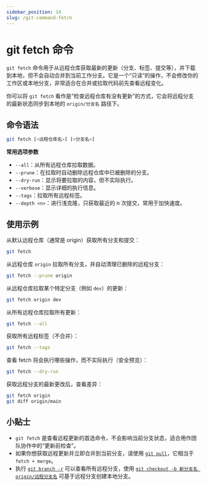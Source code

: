 ```yaml
---
sidebar_position: 14
slug: /git-command-fetch
---
```


# git fetch 命令

`git fetch` 命令用于从远程仓库获取最新的更新（分支、标签、提交等），并下载到本地，但不会自动合并到当前工作分支。它是一个“只读”的操作，不会修改你的工作区或本地分支，非常适合在合并或拉取代码前先查看远程变化。

你可以将 `git fetch` 看作是“检查远程仓库有没有更新”的方式，它会将远程分支的最新状态同步到本地的 `origin/分支名` 路径下。



## 命令语法

```bash
git fetch [<远程仓库名>] [<分支名>]
```

**常用选项参数**

- `--all`：从所有远程仓库拉取数据。
- `--prune`：在拉取时自动删除远程仓库中已被删除的分支。
- `--dry-run`：显示将要拉取的内容，但不实际执行。
- `--verbose`：显示详细的执行信息。
- `--tags`：拉取所有远程标签。
- `--depth <n>`：进行浅克隆，只获取最近的 n 次提交，常用于加快速度。



## 使用示例

从默认远程仓库（通常是 origin）获取所有分支和提交：

```bash
git fetch
```

从远程仓库 `origin` 拉取所有分支，并自动清理已删除的远程分支：

```bash
git fetch --prune origin
```

从远程仓库拉取某个特定分支（例如 `dev`）的更新：

```bash
git fetch origin dev
```

从所有远程仓库拉取所有更新：

```bash
git fetch --all
```

获取所有远程标签（不合并）：

```bash
git fetch --tags
```

查看 fetch 将会执行哪些操作，而不实际执行（安全预览）：

```bash
git fetch --dry-run
```

获取远程分支的最新更改后，查看差异：

```bash
git fetch origin
git diff origin/main
```



## 小贴士

- `git fetch` 是查看远程更新的首选命令，不会影响当前分支状态，适合用作团队协作中的“更新前检查”。
- 如果你想获取远程更新并立即合并到当前分支，请使用 [`git pull`](/git/git-command-pull/)，它相当于 `fetch + merge`。
- 执行 [`git branch -r`](/git/git-command-branch/) 可以查看所有远程分支，使用 [`git checkout -b 新分支名 origin/远程分支名`](/git/git-command-checkout/) 可基于远程分支创建本地分支。
